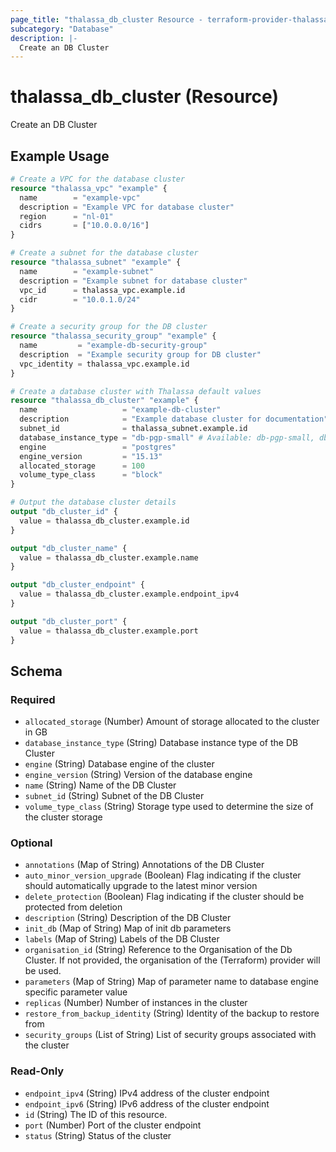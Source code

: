 ```yaml
---
page_title: "thalassa_db_cluster Resource - terraform-provider-thalassa"
subcategory: "Database"
description: |-
  Create an DB Cluster
---
```


# thalassa_db_cluster (Resource)

Create an DB Cluster

## Example Usage

```terraform
# Create a VPC for the database cluster
resource "thalassa_vpc" "example" {
  name        = "example-vpc"
  description = "Example VPC for database cluster"
  region      = "nl-01"
  cidrs       = ["10.0.0.0/16"]
}

# Create a subnet for the database cluster
resource "thalassa_subnet" "example" {
  name        = "example-subnet"
  description = "Example subnet for database cluster"
  vpc_id      = thalassa_vpc.example.id
  cidr        = "10.0.1.0/24"
}

# Create a security group for the DB cluster
resource "thalassa_security_group" "example" {
  name         = "example-db-security-group"
  description  = "Example security group for DB cluster"
  vpc_identity = thalassa_vpc.example.id
}

# Create a database cluster with Thalassa default values
resource "thalassa_db_cluster" "example" {
  name                   = "example-db-cluster"
  description            = "Example database cluster for documentation"
  subnet_id              = thalassa_subnet.example.id
  database_instance_type = "db-pgp-small" # Available: db-pgp-small, db-pgp-medium, db-pgp-large, db-pgp-xlarge, db-pgp-2xlarge, db-pgp-4xlarge, db-dgp-small, db-dgp-medium, db-dgp-large, db-dgp-xlarge, db-dgp-2xlarge, db-dgp-4xlarge
  engine                 = "postgres"
  engine_version         = "15.13"
  allocated_storage      = 100
  volume_type_class      = "block"
}

# Output the database cluster details
output "db_cluster_id" {
  value = thalassa_db_cluster.example.id
}

output "db_cluster_name" {
  value = thalassa_db_cluster.example.name
}

output "db_cluster_endpoint" {
  value = thalassa_db_cluster.example.endpoint_ipv4
}

output "db_cluster_port" {
  value = thalassa_db_cluster.example.port
}
```
<!-- schema generated by tfplugindocs -->
## Schema

### Required

- `allocated_storage` (Number) Amount of storage allocated to the cluster in GB
- `database_instance_type` (String) Database instance type of the DB Cluster
- `engine` (String) Database engine of the cluster
- `engine_version` (String) Version of the database engine
- `name` (String) Name of the DB Cluster
- `subnet_id` (String) Subnet of the DB Cluster
- `volume_type_class` (String) Storage type used to determine the size of the cluster storage

### Optional

- `annotations` (Map of String) Annotations of the DB Cluster
- `auto_minor_version_upgrade` (Boolean) Flag indicating if the cluster should automatically upgrade to the latest minor version
- `delete_protection` (Boolean) Flag indicating if the cluster should be protected from deletion
- `description` (String) Description of the DB Cluster
- `init_db` (Map of String) Map of init db parameters
- `labels` (Map of String) Labels of the DB Cluster
- `organisation_id` (String) Reference to the Organisation of the Db Cluster. If not provided, the organisation of the (Terraform) provider will be used.
- `parameters` (Map of String) Map of parameter name to database engine specific parameter value
- `replicas` (Number) Number of instances in the cluster
- `restore_from_backup_identity` (String) Identity of the backup to restore from
- `security_groups` (List of String) List of security groups associated with the cluster

### Read-Only

- `endpoint_ipv4` (String) IPv4 address of the cluster endpoint
- `endpoint_ipv6` (String) IPv6 address of the cluster endpoint
- `id` (String) The ID of this resource.
- `port` (Number) Port of the cluster endpoint
- `status` (String) Status of the cluster

 